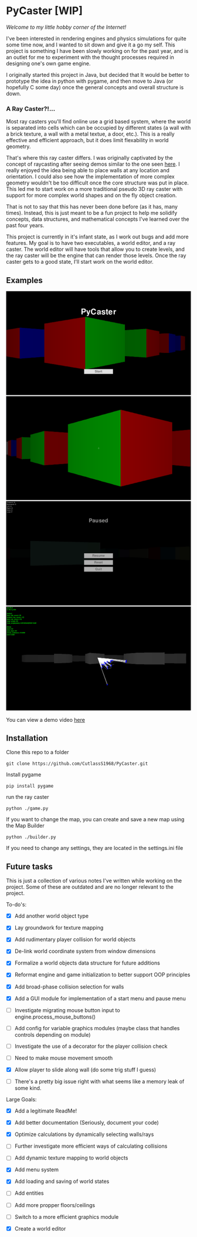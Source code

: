 # PyCaster [WIP]

_Welcome to my little hobby corner of the Internet!_

I've been interested in rendering engines and physics simulations for quite some time now, and I wanted to sit down and give it a go my self. This project is something I have been slowly working on for the past year, and is an outlet for me to experiment with the thought processes required in designing one's own game engine. 

I originally started this project in Java, but decided that It would be better to prototype the idea in python with pygame, and then move to Java (or hopefully C some day) once the general concepts and overall structure is down. 

### A Ray Caster?!...

Most ray casters you'll find online use a grid based system, where the world is separated into cells which can be occupied by different states (a wall with a brick texture, a wall with a metal textue, a door, etc.). This is a really effective and efficient approach, but it does limit flexability in world geometry. 

That's where this ray caster differs. I was originally captivated by the concept of raycasting after seeing demos similar to the one seen [here](https://www.youtube.com/watch?v=58l0SURwYpc). I really enjoyed the idea being able to place walls at any location and orientation. I could also see how the implementation of more complex geometry wouldn't be too difficult once the core structure was put in place. This led me to start work on a more traditional pseudo 3D ray caster with support for more complex world shapes and on the fly object creation.

That is not to say that this has never been done before (as it has, many times). Instead, this is just meant to be a fun project to help me solidify concepts, data structures, and mathematical concepts I've learned over the past four years.

This project is currently in it's infant state, as I work out bugs and add more features. My goal is to have two executables, a world editor, and a ray caster. The world editor will have tools that allow you to create levels, and the ray caster will be the engine that can render those levels. Once the ray caster gets to a good state, I'll start work on the world editor.


## Examples

![](resources/demo_images/demo_03.png)
![](resources/demo_images/demo_02.png)
![](resources/demo_images/demo_01.png)
![](resources/demo_images/demo_04.png)

You can view a demo video [here](https://youtu.be/N-VxHK4egNw)

## Installation

Clone this repo to a folder

```commandline
git clone https://github.com/CutlassS1968/PyCaster.git
```

Install pygame
```commandline
pip install pygame
```

run the ray caster
```commandline
python ./game.py
```

If you want to change the map, you can create and save a new map using the Map Builder
```commandline
python ./builder.py
```

If you need to change any settings, they are located in the settings.ini file

## Future tasks

This is just a collection of various notes I've written while working on the project. Some of these are outdated and are no longer relevant to the project.

To-do's:
- [x] Add another world object type
- [x] Lay groundwork for texture mapping
- [x] Add rudimentary player collision for world objects
- [x] De-link world coordinate system from window dimensions
- [x] Formalize a world objects data structure for future additions
- [x] Reformat engine and game initialization to better support OOP principles
- [x] Add broad-phase collision selection for walls
- [x] Add a GUI module for implementation of a start menu and pause menu
- [ ] Investigate migrating mouse button input to engine.process_mouse_buttons()
- [ ] Add config for variable graphics modules (maybe class that handles controls depending on module)
- [ ] Investigate the use of a decorator for the player collision check
- [ ] Need to make mouse movement smooth
- [x] Allow player to slide along wall (do some trig stuff I guess)
- [ ] There's a pretty big issue right with what seems like a memory leak of some kind.


Large Goals:
- [x] Add a legitimate ReadMe!
- [x] Add better documentation (Seriously, document your code)
- [x] Optimize calculations by dynamically selecting walls/rays
- [ ] Further investigate more efficient ways of calculating collisions
- [ ] Add dynamic texture mapping to world objects
- [x] Add menu system
- [x] Add loading and saving of world states
- [ ] Add entities
- [ ] Add more propper floors/ceilings
- [ ] Switch to a more efficient graphics module
- [x] Create a world editor

